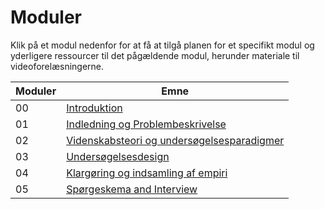 # Moduler

Klik på et modul nedenfor for at få at tilgå planen for et specifikt modul og yderligere ressourcer til det pågældende modul, herunder materiale til videoforelæsningerne.


| Moduler | Emne                                                                                  |
|---------|---------------------------------------------------------------------------------------|
| 00      | [Introduktion](https://rbrooksdk.github.io/VTM2025/Modul_0)                                                    |
| 01      | [Indledning og Problembeskrivelse](https://rbrooksdk.github.io/VTM2025/Modul_1)                                |
| 02      | [Videnskabsteori og undersøgelsesparadigmer](https://rbrooksdk.github.io/VTM2025/Modul_2)                      |
| 03      | [Undersøgelsesdesign](https://rbrooksdk.github.io/VTM2025/Modul_3)                                             |
| 04      | [Klargøring og indsamling af empiri](https://rbrooksdk.github.io/VTM2025/Modul_4)                              |
| 05      | [Spørgeskema and Interview](https://rbrooksdk.github.io/VTM2025/Modul_5)                                       |
